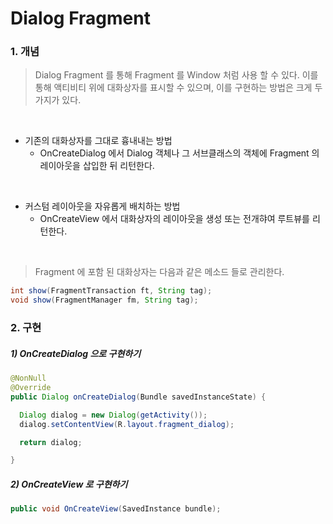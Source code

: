# Dialog Fragment

### 1. 개념

> Dialog Fragment 를 통해 Fragment 를 Window 처럼 사용 할 수 있다. 이를 통해 액티비티 위에 대화상자를 표시할 수 있으며, 이를 구현하는 방법은 크게 두가지가 있다.
<br>


- 기존의 대화상자를 그대로 흉내내는 방법
  - OnCreateDialog 에서 Dialog 객체나 그 서브클래스의 객체에 Fragment 의 레이아웃을 삽입한 뒤 리턴한다.
<br>



- 커스텀 레이아웃을 자유롭게 배치하는 방법
  - OnCreateView 에서 대화상자의 레이아웃을 생성 또는 전개햐여 루트뷰를 리턴한다.
<br>


> Fragment 에 포함 된 대화상자는 다음과 같은 메소드 들로 관리한다.

```java
int show(FragmentTransaction ft, String tag);
void show(FragmentManager fm, String tag);
```



### 2. 구현

##### 1) OnCreateDialog 으로 구현하기

```java
@NonNull
@Override
public Dialog onCreateDialog(Bundle savedInstanceState) {

  Dialog dialog = new Dialog(getActivity());
  dialog.setContentView(R.layout.fragment_dialog);

  return dialog;

}
```



##### 2) OnCreateView 로 구현하기

```java
public void OnCreateView(SavedInstance bundle);
```

